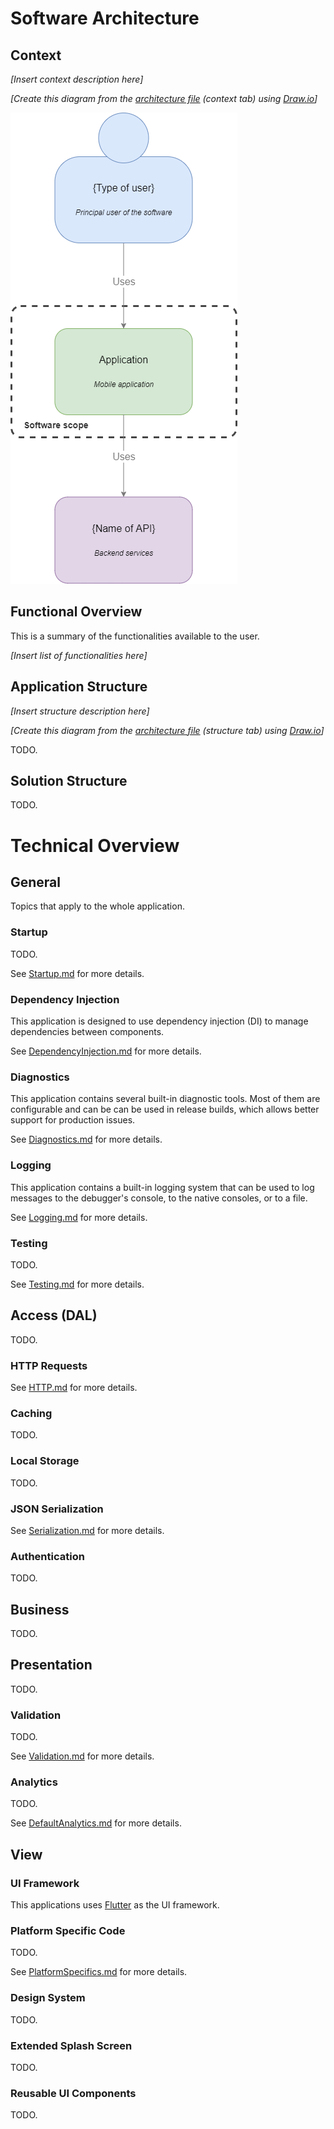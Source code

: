﻿# Software Architecture

## Context

_[Insert context description here]_

_[Create this diagram from the [architecture file](diagrams/architecture.drawio) (context tab) using [Draw.io](https://www.draw.io/)]_

![Context diagram](diagrams/architecture-context.png)

## Functional Overview

This is a summary of the functionalities available to the user.

_[Insert list of functionalities here]_

## Application Structure

_[Insert structure description here]_

_[Create this diagram from the [architecture file](diagrams/architecture.drawio) (structure tab) using [Draw.io](https://www.draw.io/)]_

TODO.

## Solution Structure

TODO.

# Technical Overview

## General
Topics that apply to the whole application.

### Startup

TODO.

See [Startup.md](Startup.md) for more details.

### Dependency Injection

This application is designed to use dependency injection (DI) to manage dependencies between components.

See [DependencyInjection.md](DependencyInjection.md) for more details.

### Diagnostics

This application contains several built-in diagnostic tools. Most of them are configurable and can be can be used in release builds, which allows better support for production issues.

See [Diagnostics.md](Diagnostics.md) for more details.

### Logging

This application contains a built-in logging system that can be used to log messages to the debugger's console, to the native consoles, or to a file.

See [Logging.md](Logging.md) for more details.

### Testing

TODO.

See [Testing.md](Testing.md) for more details.

## Access (DAL)

TODO.

### HTTP Requests

See [HTTP.md](HTTP.md) for more details.

### Caching

TODO.

### Local Storage

TODO.

### JSON Serialization

See [Serialization.md](Serialization.md) for more details.

### Authentication

TODO.

## Business

TODO.

## Presentation

TODO.

### Validation

TODO.

See [Validation.md](Validation.md) for more details.

### Analytics

TODO.

See [DefaultAnalytics.md](DefaultAnalytics.md) for more details.

## View

### UI Framework

This applications uses [Flutter](https://flutter.dev/) as the UI framework.

### Platform Specific Code

TODO.

See [PlatformSpecifics.md](PlatformSpecifics.md) for more details.

### Design System

TODO.

### Extended Splash Screen

TODO.

### Reusable UI Components

TODO.
